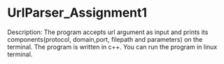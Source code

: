 # UrlParser_Assignment1
Description: The program accepts url argument as input and prints its components(protocol, domain,port, filepath and parameters) on the terminal. 
The program is written in c++.
You can run the program in linux terminal.
